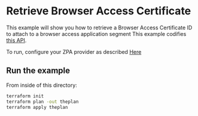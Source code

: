 # Retrieve Browser Access Certificate

This example will show you how to retrieve a Browser Access Certificate ID to attach to a browser access application segment
This example codifies [this API](https://help.zscaler.com/zpa/api-reference#/ba-certificate-controller/getAllIssuedCerts).

To run, configure your ZPA provider as described [Here](https://github.com/willguibr/terraform-provider-zpa/blob/master/docs/index.html.markdown)

## Run the example

From inside of this directory:

```bash
terraform init
terraform plan -out theplan
terraform apply theplan
```
